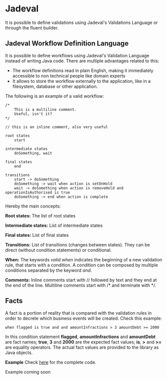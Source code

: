 # Jadeval
It is possible to define validations using Jadeval's Validations Language or through the fluent builder.

## Jadeval Workflow Definition Language

It is possible to define workflows using Jadeval's Validation Language instead of writing Java code.
There are multiple advantages related to this:
- The workflow definitions read in plain English, making it immediately accessible to non technical people like domain experts
- It allows to store the workflow externally to the application, like in a filesystem, database or other application.

The following is an example of a valid workflow:
~~~~
/*
    This is a multiline comment.
    Useful, isn't it?
*/

// this is an inline comment, also very useful

root states
    start

intermediate states
    doSomething, wait

final states
    end

transitions
    start -> doSomething
    doSomething -> wait when action is setOnHold
    wait -> doSomething when action is removeHold and operationIsAuthorised is true
    doSomething -> end when action is complete
~~~~

Hereby the main concepts:

**Root states:**
The list of root states

**Intermediate states:**
List of intermediate states

**Final states:**
List of final states

**Transitions:**
List of transitions (changes between states). They can be direct (without condition statements) or conditional.

**When:**
The keywords *valid when* indicates the beginning of a new validation rule, that starts with a condition. A condition can be composed
by multiple conditions separated by the keyword *and*.

**Comments:**
Inline comments start with // followed by text and they end at the end of the line.
Multiline comments start with /* and terminate with */.

## Facts
A fact is a portion of reality that is compared with the validation rules in order to decrete
which business events will be created. Check this example:
~~~~
when flagged is true and and amountInfractions > 3 amountDebt >= 2000
~~~~
In this condition statement **flagged**, **amountInfractions** and **amountDebt** are fact names; **true**, **3** and **2000** are the expected fact values;
 **is**, **>** and **>=** are equality operators.
The actual fact values are provided to the library as Java objects.

**Example**
Check [here](src/examples/nl/suriani/jadeval/examples/workflow/jwl/) for the complete code.

Example coming soon
